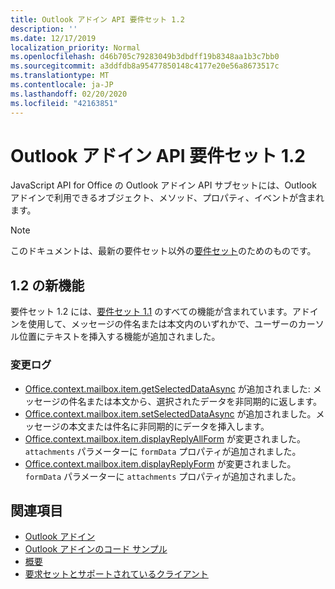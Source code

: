 ```yaml
---
title: Outlook アドイン API 要件セット 1.2
description: ''
ms.date: 12/17/2019
localization_priority: Normal
ms.openlocfilehash: d46b705c79283049b3dbdff19b8348aa1b3c7bb0
ms.sourcegitcommit: a3ddfdb8a95477850148c4177e20e56a8673517c
ms.translationtype: MT
ms.contentlocale: ja-JP
ms.lasthandoff: 02/20/2020
ms.locfileid: "42163851"
---
```

# <a name="outlook-add-in-api-requirement-set-12"></a>Outlook アドイン API 要件セット 1.2

JavaScript API for Office の Outlook アドイン API サブセットには、Outlook アドインで利用できるオブジェクト、メソッド、プロパティ、イベントが含まれます。

> [!NOTE]
> このドキュメントは、最新の要件セット以外の[要件セット](/office/dev/add-ins/reference/requirement-sets/outlook-api-requirement-sets)のためのものです。 

## <a name="whats-new-in-12"></a>1.2 の新機能

要件セット 1.2 には、[要件セット 1.1](../requirement-set-1.1/outlook-requirement-set-1.1.md) のすべての機能が含まれています。アドインを使用して、メッセージの件名または本文内のいずれかで、ユーザーのカーソル位置にテキストを挿入する機能が追加されました。

### <a name="change-log"></a>変更ログ

- [Office.context.mailbox.item.getSelectedDataAsync](office.context.mailbox.item.md#methods) が追加されました: メッセージの件名または本文から、選択されたデータを非同期的に返します。
- [Office.context.mailbox.item.setSelectedDataAsync](office.context.mailbox.item.md#methods) が追加されました。メッセージの本文または件名に非同期的にデータを挿入します。
- [Office.context.mailbox.item.displayReplyAllForm](office.context.mailbox.item.md#methods) が変更されました。`attachments` パラメーターに `formData` プロパティが追加されました。
- [Office.context.mailbox.item.displayReplyForm](office.context.mailbox.item.md#methods) が変更されました。`formData` パラメーターに `attachments` プロパティが追加されました。

## <a name="see-also"></a>関連項目

- [Outlook アドイン](../../../outlook/outlook-add-ins-overview.md)
- [Outlook アドインのコード サンプル](https://developer.microsoft.com/outlook/gallery/?filterBy=Outlook,Samples,Add-ins)
- [概要](../../../quickstarts/outlook-quickstart.md)
- [要求セットとサポートされているクライアント](../../requirement-sets/outlook-api-requirement-sets.md)
